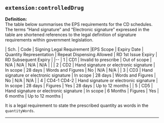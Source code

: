 ## `extension:controlledDrug`

<b>Definition:</b><br>
The table below summarises the EPS requirements for the CD schedules. The terms “Hand signature” and “Electronic signature” expressed in the table are shortened references to the legal definition of signature requirements within government legislation.

|  Sch. | Code | Signing Legal Requirement |EPS Scope | Expiry Date | Quantity Representation | Repeat Dispensing Allowed | RD 1st Issue Expiry | RD Subsequent Expiry |
|--
| 1 | CD1 | Invalid to prescribe | Out of scope | N/A | N/A | N/A | N/A | |
| 2 | CD2 | Hand signature or electronic signature | In scope | 28 days | Words and Figures | No | N/A | N/A |
| 3 | CD3 | Hand signature or electronic signature | In scope | 28 days | Words and Figures | No | N/A | N/A |
| 4 | CD4-1 CD4-2 | Hand signature or electronic signature | In scope | 28 days | Figures | Yes | 28 days | Up to 12 months |
| 5 | CD5 | Hand signature or electronic signature | In scope | 6 Months | Figures | Yes | 6 months | Up to 12 months |


It is a legal requirement to state the prescribed quantity as words in the `quantityWords`.

---     